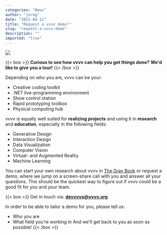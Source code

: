 ```yaml
---
categories: "News"
author: "joreg"
date: "2021-04-12"
title: "Request a vvvv demo!"
slug: "request-a-vvvv-demo"
description: ""
imported: "true"
---
```



![](vvvv-tour.png) 

{{< box >}}
**Curious to see how vvvv can help you get things done?**
**We'd like to give you a tour!**{{< /box >}}

Depending on who you are, vvvv can be your:
* Creative coding toolkit
* .NET live-programming environment
* Show control station
* Rapid prototyping toolbox
* Physical computing hub

vvvv is equally well suited for **realizing projects** and using it in **research** and **education**, especially in the following fields:
* Generative Design
* Interaction Design
* Data Visualization
* Computer Vision
* Virtual- and Augmented Reality
* Machine Learning

You can start your own research about vvvv in [The Gray Book](https://thegraybook.vvvv.org/) or request a demo, where we jump on a screen-share call with you and answer all your questions. This should be the quickest way to figure out if vvvv could be a good fit for you and your team.

{{< box >}}
Get in touch via: **[devvvvs@vvvv.org](mailto:devvvvs@vvvv.org?subject=vvvv%20demo)**

In order to be able to tailor a demo for you, please tell us:
- Who you are
- What field you're working in
And we'll get back to you as soon as possible!{{< /box >}}
